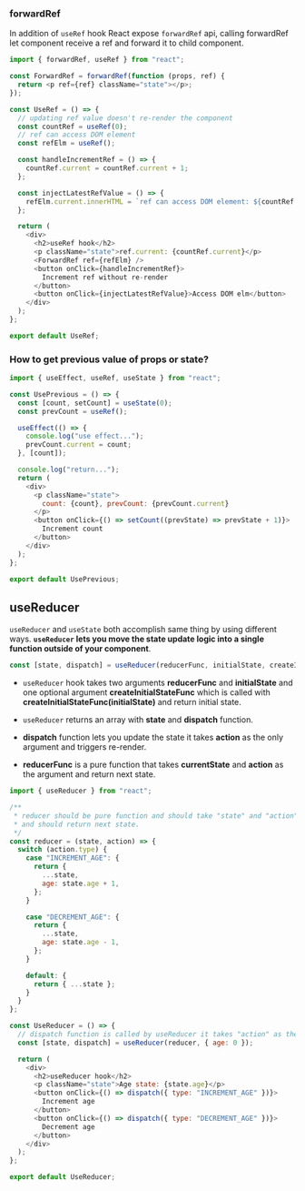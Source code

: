 ### forwardRef

In addition of `useRef` hook React expose `forwardRef` api, calling forwardRef let component receive a ref and forward it to child component.

```js
import { forwardRef, useRef } from "react";

const ForwardRef = forwardRef(function (props, ref) {
  return <p ref={ref} className="state"></p>;
});

const UseRef = () => {
  // updating ref value doesn't re-render the component
  const countRef = useRef(0);
  // ref can access DOM element
  const refElm = useRef();

  const handleIncrementRef = () => {
    countRef.current = countRef.current + 1;
  };

  const injectLatestRefValue = () => {
    refElm.current.innerHTML = `ref can access DOM element: ${countRef.current}`;
  };

  return (
    <div>
      <h2>useRef hook</h2>
      <p className="state">ref.current: {countRef.current}</p>
      <ForwardRef ref={refElm} />
      <button onClick={handleIncrementRef}>
        Increment ref without re-render
      </button>
      <button onClick={injectLatestRefValue}>Access DOM elm</button>
    </div>
  );
};

export default UseRef;
```

### How to get previous value of props or state?

```js
import { useEffect, useRef, useState } from "react";

const UsePrevious = () => {
  const [count, setCount] = useState(0);
  const prevCount = useRef();

  useEffect(() => {
    console.log("use effect...");
    prevCount.current = count;
  }, [count]);

  console.log("return...");
  return (
    <div>
      <p className="state">
        count: {count}, prevCount: {prevCount.current}
      </p>
      <button onClick={() => setCount((prevState) => prevState + 1)}>
        Increment count
      </button>
    </div>
  );
};

export default UsePrevious;
```

## useReducer

`useReducer` and `useState` both accomplish same thing by using different ways. **`useReducer` lets you move the state update logic into a single function outside of your component**.

```js
const [state, dispatch] = useReducer(reducerFunc, initialState, createInitialStateFunc?);
```

- `useReducer` hook takes two arguments **reducerFunc** and **initialState** and one optional argument **createInitialStateFunc** which is called with **createInitialStateFunc(initialState)** and return initial state.

- `useReducer` returns an array with **state** and **dispatch** function.

- **dispatch** function lets you update the state it takes **action** as the only argument and triggers re-render.

- **reducerFunc** is a pure function that takes **currentState** and **action** as the argument and return next state.

```js
import { useReducer } from "react";

/**
 * reducer should be pure function and should take "state" and "action" as arguments
 * and should return next state.
 */
const reducer = (state, action) => {
  switch (action.type) {
    case "INCREMENT_AGE": {
      return {
        ...state,
        age: state.age + 1,
      };
    }

    case "DECREMENT_AGE": {
      return {
        ...state,
        age: state.age - 1,
      };
    }

    default: {
      return { ...state };
    }
  }
};

const UseReducer = () => {
  // dispatch function is called by useReducer it takes "action" as the only argument and trigger re-render.
  const [state, dispatch] = useReducer(reducer, { age: 0 });

  return (
    <div>
      <h2>useReducer hook</h2>
      <p className="state">Age state: {state.age}</p>
      <button onClick={() => dispatch({ type: "INCREMENT_AGE" })}>
        Increment age
      </button>
      <button onClick={() => dispatch({ type: "DECREMENT_AGE" })}>
        Decrement age
      </button>
    </div>
  );
};

export default UseReducer;
```
